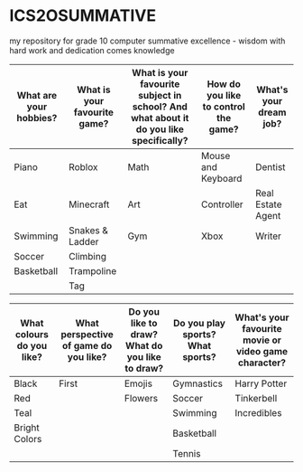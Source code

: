 # ICS2OSUMMATIVE
my repository for grade 10 computer summative
excellence -
  wisdom 
  with hard work and dedication comes knowledge


What are your hobbies? | What is your favourite game? | What is your favourite subject in school? And what about it do you like specifically? | How do you like to control the game? | What's your dream job?|
-------------------|----------------------------------|-------------------------------------------------------------------------------------------------|--------------------------------------|-----------------------|
Piano|Roblox|Math|Mouse and Keyboard|Dentist|
Eat|Minecraft|Art|Controller|Real Estate Agent|
Swimming|Snakes & Ladder|Gym|Xbox|Writer|
Soccer|Climbing| | | |
Basketball|Trampoline| | | |
| |Tag| | | |

What colours do you like? | What perspective of game do you like? | Do you like to draw? What do you like to draw? | Do you play sports? What sports? | What's your favourite movie or video game character?|
--------------------------|---------------------------------------|------------------------------------------------|-----------------------------------|-----------------------------------------------------|
Black|First|Emojis|Gymnastics|Harry Potter|
Red| |Flowers|Soccer|Tinkerbell|
Teal| | |Swimming|Incredibles|
Bright Colors| | |Basketball| |
| | | |Tennis| |
